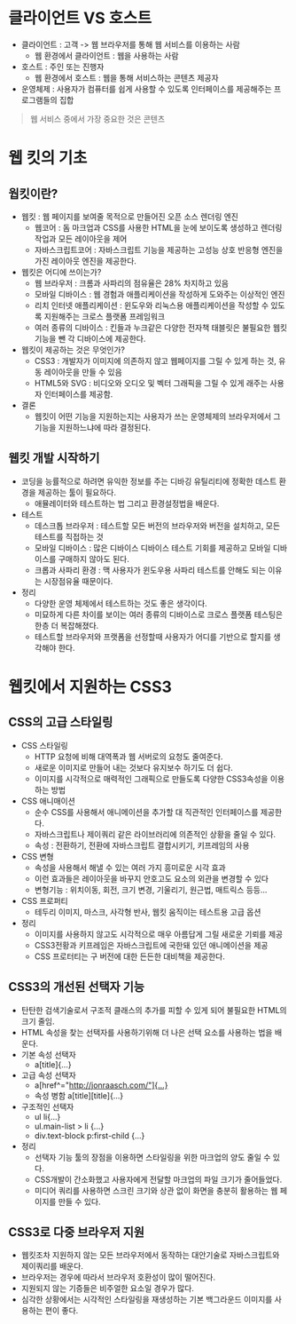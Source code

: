 # 클라이언트 VS 호스트

- 클라이언트 : 고객 -> 웹 브라우저를 통해 웹 서비스를 이용하는 사람
    - 웹 환경에서 클라이언트 : 웹을 사용하는 사람
- 호스트 : 주인 또는 진행자
    - 웹 환경에서 호스트 : 웹을 통해 서비스하는 콘텐츠 제공자
- 운영체제 : 사용자가 컴퓨터를 쉽게 사용할 수 있도록 인터페이스를 제공해주는 프로그램들의 집합

> 웹 서비스 중에서 가장 중요한 것은 콘텐츠 

# 웹 킷의 기초

## 웝킷이란?

- 웹킷 : 웹 페이지를 보여줄 목적으로 만들어진 오픈 소스 렌더링 엔진
    - 웹코어 : 돔 마크업과 CSS를 사용한 HTML을 눈에 보이도록 생성하고 렌더링 작업과 모든 레이아웃을 제어
    - 자바스크립트코어 : 자바스크립트 기능을 제공하는 고성능 상호 반응형 엔진을 가진 레이아웃 엔진을 제공한다.
- 웹킷은 어디에 쓰이는가?
    - 웹 브라우저 : 크롬과 사파리의 점유율은 28% 차지하고 있음
    - 모바일 디바이스 : 웹 경험과 애플리케이션을 작성하게 도와주는 이상적인 엔진
    - 리치 인터넷 애플리케이션 : 윈도우와 리눅스용 애플리케이션을 작성할 수 있도록 지원해주는 크로스 플랫폼 프레임워크
    - 여러 종류의 디바이스 : 킨들과 누크같은 다양한 전자책 태블릿은 불필요한 웹킷 기능을 뺀 각 디바이스에 제공한다.
- 웹킷이 제공하는 것은 무엇인가?
    - CSS3 : 개발자가 이미지에 의존하지 않고 웹페이지를 그릴 수 있게 하는 것, 유동 레이아웃을 만들 수 있음
    - HTML5와 SVG : 비디오와 오디오 및 벡터 그래픽을 그릴 수 있게 래주는 사용자 인터페이스를 제공함.
- 결론
    - 웹킷이 어떤 기능을 지원하는지는 사용자가 쓰는 운영체제의 브라우저에서 그 기능을 지원하느냐에 따라 결정된다.

## 웹킷 개발 시작하기

- 코딩을 능률적으로 하려면 유익한 정보를 주는 디바깅 유틸리티에 정확한 데스트 환경을 제공하는 툴이 필요하다.
    - 애뮬레이터와 테스트하는 법 그리고 환경설정법을 배운다.
- 테스트
    - 데스크톱 브라우저 : 테스트할 모든 버전의 브라우저와 버전을 설치하고, 모든 테스트를 직접하는 것
    - 모바일 디바이스 : 많은 디바이스 디바이스 테스트 기회를 제공하고 모바일 디바이스를 구매하지 않아도 된다.
    - 크롭과 사파리 환경 : 맥 사용자가 윈도우용 사파리 테스트를 안해도 되는 이유는 시장점유율 때문이다.
- 정리
    - 다양한 운영 체제에서 테스트하는 것도 좋은 생각이다.
    - 미묘하게 다른 차이를 보이는 여러 종류의 디바이스로 크로스 플랫폼 테스팅은 한층 더 복잡해졌다.
    - 테스트할 브라우저와 프랫폼을 선정할때 사용자가 어디를 기반으로 할지를 생각해야 한다.

# 웹킷에서 지원하는 CSS3

## CSS의 고급 스타일링

- CSS 스타일링
    - HTTP 요청에 비해 대역폭과 웹 서버로의 요청도 줄여준다.
    - 새로운 이미지로 만들어 내는 것보다 유지보수 하기도 더 쉽다.
    - 이미지를 시각적으로 매력적인 그래픽으로 만들도록 다양한 CSS3속성을 이용하는 방법
- CSS 애니매이션
    - 순수 CSS를 사용해서 애니메이션을 추가할 대 직관적인 인터페이스를 제공한다.
    - 자바스크립트나 제이쿼리 같은 라이브러리에 의존적인 상황을 줄일 수 있다.
    - 속성 : 전환하기, 전환에 자바스크립트 결합시키기, 키프레임의 사용
- CSS 변형
    - 속성을 사용해서 해낼 수 있는 여러 가지 흥미로운 시각 효과
    - 이런 효과들은 레이아웃을 바꾸지 안호고도 요소의 외관을 변경할 수 있다
    - 변형기능 : 위치이동, 회전, 크기 변경, 기울리기, 원근법, 매트릭스 등등...
- CSS 프로퍼티
    - 테두리 이미지, 마스크, 사각형 반사, 웹킷 움직이는 테스트용 고급 옵션
- 정리
    - 이미지를 사용하지 않고도 시각적으로 매우 아름답게 그릴 새로운 기뢰를 제공
    - CSS3전황과 키프레임은 자바스크립트에 국한돼 있던 애니메이션을 제공
    - CSS 프로터티는 구 버전에 대한 든든한 대비책을 제공한다.

## CSS3의 개선된 선택자 기능

- 탄탄한 검색기술로서 구조적 클래스의 추가를 피할 수 있게 되어 불필요한 HTML의 크기 줄임.
- HTML 속성을 찾는 선택자를 사용하기위해 더 나은 선택 요소를 사용하는 법을 배운다.
- 기본 속성 선택자
    - a[title]{...}
- 고급 속성 선택자
    - a[href^="http://jonraasch.com/"]{...}
    - 속성 병함 a[title][title]{...}
- 구조적인 선택자
    - ul li{...}
    - ul.main-list > li {...}
    - div.text-block p:first-child {...}
- 정리
    - 선택자 기능 툴의 장점을 이용하면 스타일링을 위한 마크업의 양도 줄일 수 있다.
    - CSS개발이 간소화했고 사용자에게 전달할 마크업의 파일 크기가 줄어들었다.
    - 미디어 쿼리를 사용하면 스크린 크기와 상관 없이 화면을 충분히 활용하는 웹 페이지를 만들 수 있다.

## CSS3로 다중 브라우저 지원

- 웹킷조차 지원하지 않는 모든 브라우저에서 동작하는 대안기술로 자바스크립트와 제이쿼리를 배운다.
- 브라우저는 경우에 따라서 브라우저 호환성이 많이 떨어진다.
- 지원되지 않는 기증들은 비주얼한 요소일 경우가 많다.
- 심각한 상황에서는 시각적인 스타일링을 재생성하는 기본 백그라운드 이미지를 사용하는 편이 좋다.